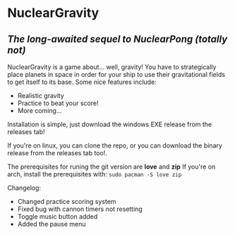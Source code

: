 # NuclearGravity
## _The long-awaited sequel to NuclearPong (totally not)_





NuclearGravity is a game about... well, gravity!
You have to strategically place planets in space in order for your ship to use their gravitational fields to get itself to its base.
Some nice features include:

- Realistic gravity
- Practice to beat your score!
- More coming...


Installation is simple, just download the windows EXE release from the releases tab!

If you're on linux, you can clone the repo, or you can download the binary release from the releases tab too!.

The prerequisites for runing the git version are **love** and **zip**
If you're on arch, install the prerequisites with:
``sudo pacman -S love zip
``


Changelog:
- Changed practice scoring system
- Fixed bug with cannon timers not resetting
- Toggle music button added
- Added the pause menu
